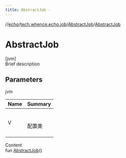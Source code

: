 ```yaml
---
title: AbstractJob -
---
```

//[echo](../../index.md)/[tech.whence.echo.job](../index.md)/[AbstractJob](index.md)/[AbstractJob](-abstract-job.md)



# AbstractJob  
[jvm]  
Brief description  


## Parameters  
  
jvm  
  
|  Name|  Summary| 
|---|---|
| V| <br><br>配置类<br><br>
  
  
Content  
fun [AbstractJob](-abstract-job.md)()  



